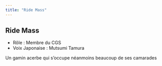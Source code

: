 ```yaml
---
title: "Ride Mass"
---
```


Ride Mass
---------



* Rôle : Membre du CGS
* Voix Japonaise : Mutsumi Tamura


Un gamin acerbe qui s’occupe néanmoins beaucoup de ses camarades



